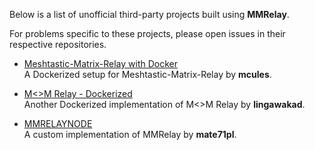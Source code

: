 Below is a list of unofficial third-party projects built using **MMRelay**. 

For problems specific to these projects, please open issues in their respective repositories.

- [Meshtastic-Matrix-Relay with Docker](https://github.com/mcules/docker-mmrelay)  
  A Dockerized setup for Meshtastic-Matrix-Relay by **mcules**.

- [M<>M Relay - Dockerized](https://github.com/lingawakad/mmrelay-docker)  
  Another Dockerized implementation of M<>M Relay by **lingawakad**.

- [MMRELAYNODE](https://github.com/mate71pl/mmrelaynode)  
  A custom implementation of MMRelay by **mate71pl**.
